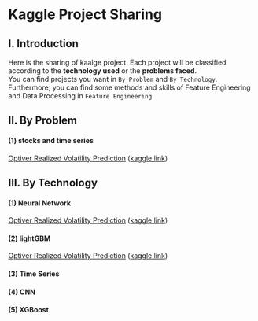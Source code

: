 # Kaggle Project Sharing

## I. Introduction
Here is the sharing of kaalge project. Each project will be classified according to the **technology used** or the **problems faced**.  
You can find projects you want in `By Problem` and `By Technology`.  
Furthermore, you can find some methods and skills of Feature Engineering and Data Processing in `Feature Engineering`


## II. By Problem
#### (1) stocks and time series
[Optiver Realized Volatility Prediction](https://www.runoob.com) ([kaggle link](https://www.kaggle.com/c/optiver-realized-volatility-prediction/overview))


## III. By Technology
#### (1) Neural Network
[Optiver Realized Volatility Prediction](https://www.runoob.com) ([kaggle link](https://www.kaggle.com/c/optiver-realized-volatility-prediction/overview))

#### (2) lightGBM
[Optiver Realized Volatility Prediction](https://www.runoob.com) ([kaggle link](https://www.kaggle.com/c/optiver-realized-volatility-prediction/overview))

#### (3) Time Series

#### (4) CNN

#### (5) XGBoost

